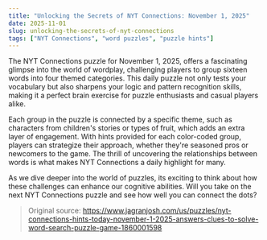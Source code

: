 ```yaml
---
title: "Unlocking the Secrets of NYT Connections: November 1, 2025"
date: 2025-11-01
slug: unlocking-the-secrets-of-nyt-connections
tags: ["NYT Connections", "word puzzles", "puzzle hints"]
---
```


The NYT Connections puzzle for November 1, 2025, offers a fascinating glimpse into the world of wordplay, challenging players to group sixteen words into four themed categories. This daily puzzle not only tests your vocabulary but also sharpens your logic and pattern recognition skills, making it a perfect brain exercise for puzzle enthusiasts and casual players alike.

Each group in the puzzle is connected by a specific theme, such as characters from children's stories or types of fruit, which adds an extra layer of engagement. With hints provided for each color-coded group, players can strategize their approach, whether they're seasoned pros or newcomers to the game. The thrill of uncovering the relationships between words is what makes NYT Connections a daily highlight for many.

As we dive deeper into the world of puzzles, its exciting to think about how these challenges can enhance our cognitive abilities. Will you take on the next NYT Connections puzzle and see how well you can connect the dots? 

> Original source: https://www.jagranjosh.com/us/puzzles/nyt-connections-hints-today-november-1-2025-answers-clues-to-solve-word-search-puzzle-game-1860001598